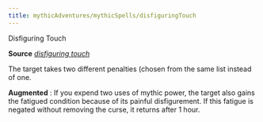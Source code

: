 ```yaml
---
title: mythicAdventures/mythicSpells/disfiguringTouch
---
```

Disfiguring Touch

**Source** [_disfiguring touch_](ultimateMagic/spell_dir/disfiguringTouch#_disfiguring-touch-)

The target takes two different penalties (chosen from the same list instead of one.

**Augmented** : If you expend two uses of mythic power, the target also gains the fatigued condition because of its painful disfigurement. If this fatigue is negated without removing the curse, it returns after 1 hour.

